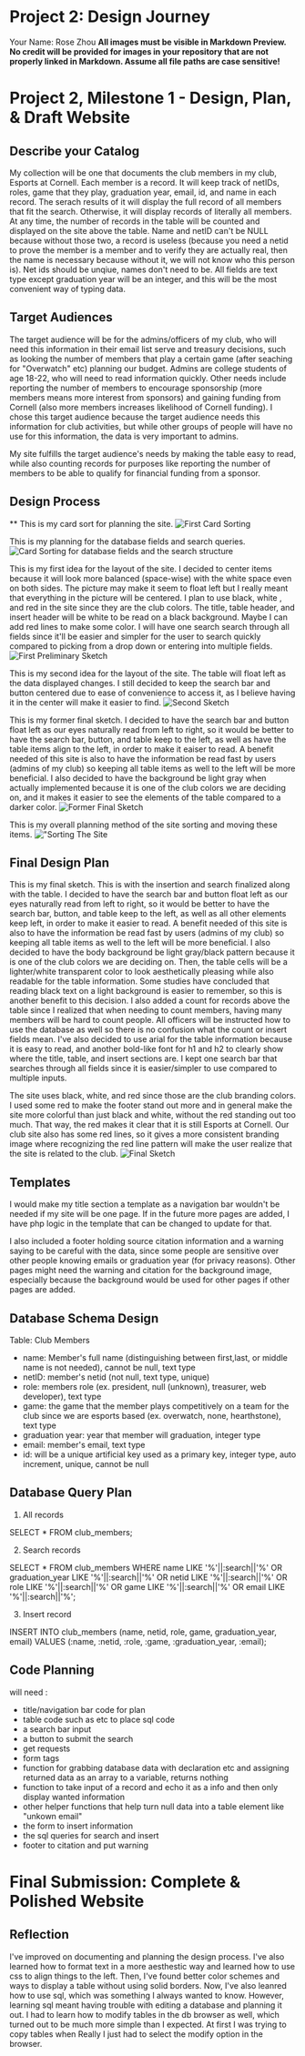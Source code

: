 # Project 2: Design Journey

Your Name: Rose Zhou
**All images must be visible in Markdown Preview. No credit will be provided for images in your repository that are not properly linked in Markdown. Assume all file paths are case sensitive!**

# Project 2, Milestone 1 - Design, Plan, & Draft Website

## Describe your Catalog
My collection will be one that documents the club members in my club, Esports at Cornell. Each member is a record. It will keep track of netIDs, roles, game that they play, graduation year, email, id, and name in each record. The serach results of it will display the full record of all members that fit the search. Otherwise, it will display records of literally all members. At any time, the number of records in the table will be counted and displayed on the site above the table. Name and netID can't be NULL because without those two, a record is useless (because you need a netid to prove the member is a member and to verify they are actually real, then the name is necessary because without it, we will not know who this person is). Net ids should be unqiue, names don't need to be. All fields are text type except graduation year will be an integer, and this will be the most convenient way of typing data.


## Target Audiences
The target audience will be for the admins/officers of my club, who will need this information in their email list serve and treasury decisions, such as looking the number of members that play a certain game (after seaching for "Overwatch" etc) planning our budget. Admins are college students of age 18-22, who will need to read information quickly. Other needs include reporting the number of members to encourage sponsorship (more members means more interest from sponsors) and gaining funding from Cornell (also more members increases likelihood of Cornell funding). I chose this target audience because the target audience needs this information for club activities, but while other groups of people will have no use for this information, the data is very important to admins.

My site fulfills the target audience's needs by making the table easy to read, while also counting records for purposes like reporting the number of members to be able to qualify for financial funding from a sponsor.


## Design Process
**
This is my card sort for planning the site.
![First Card Sorting](cardsort.jpeg "The card sorting")

This is my planning for the database fields and search queries.
![Card Sorting for database fields and the search structure](card_sort_database_and_search.jpeg "database and serach card sort planning")

This is my first idea for the layout of the site. I decided to center items because it will look more balanced (space-wise) with the white space even on both sides. The picture may make it seem to float left but I really meant that everything in the picture will be centered. I plan to use black, white , and red in the site since they are the club colors. The title, table header, and insert header will be white to be read on a black background. Maybe I can add red lines to make some color. I will have one search search through all fields since it'll be easier and simpler for the user to search quickly compared to picking from a drop down or entering into multiple fields.
![First Preliminary Sketch](sketch1.jpeg "The first sketch including placement of database with a navigation bar")

This is my second idea for the layout of the site. The table will float left as the data displayed changes. I still decided to keep the search bar and button centered due to ease of convenience to access it, as I believe having it in the center will make it easier to find.
![Second Sketch](sketch2.jpeg "The sketch where navigation bar was dropped in favor of only a title section in the top due to having only one page")

This is my former final sketch. I decided to have the search bar and button float left as our eyes naturally read from left to right, so it would be better to have the search bar, button, and table keep to the left, as well as have the table items align to the left, in order to make it eaiser to read. A benefit needed of this site is also to have the information be read fast by users (admins of my club) so keeping all table items as well to the left will be more beneficial. I also decided to have the background be light gray when actually implemented because it is one of the club colors we are deciding on, and it makes it easier to see the elements of the table compared to a darker color.
![Former Final Sketch](sketch3.jpeg "The final sketch where navigation bar was dropped in favor of only a title section in the top due to having only one page.")

This is my overall planning method of the site sorting and moving these items.
!["Sorting The Site](sorting_items_whole_site.jpeg "The sorting of items for the whole site")

## Final Design Plan
This is my final sketch. This is with the insertion and search finalized along with the table. I decided to have the search bar and button float left as our eyes naturally read from left to right, so it would be better to have the search bar, button, and table keep to the left, as well as all other elements keep left, in order to make it easier to read. A benefit needed of this site is also to have the information be read fast by users (admins of my club) so keeping all table items as well to the left will be more beneficial. I also decided to have the body background be light gray/black pattern because it is one of the club colors we are deciding on. Then, the table cells will be a lighter/white transparent color to look aesthetically pleasing while also readable for the table information. Some studies have concluded that reading black text on a light background is easier to remember, so this is another benefit to this decision. I also added a count for records above the table since I realized that when needing to count members, having many members will be hard to count people. All officers will be instructed how to use the database as well so there is no confusion what the count or insert fields mean. I've also decided to use arial for the table information because it is easy to read, and another bold-like font for h1 and h2 to clearly show where the title, table, and insert sections are. I kept one search bar that searches through all fields since it is easier/simpler to use compared to multiple inputs.

The site uses black, white, and red since those are the club branding colors. I used some red to make the footer stand out more and in general make the site more colorful than just black and white, without the red standing out too much. That way, the red makes it clear that it is still Esports at Cornell. Our club site also has some red lines, so it gives a more consistent branding image where recognizing the red line pattern will make the user realize that the site is related to the club.
![Final Sketch](Final.jpeg "The final sketch similar to the former final but with insertion section added, along with search finalized and the footer")


## Templates

I would make my title section a template as a navigation bar wouldn't be needed if my site will be one page. If in the future more pages are added, I have php logic in the template that can be changed to update for that.

I also included a footer holding source citation information and a warning saying to be careful with the data, since some people are sensitive over other people knowing emails or graduation year (for privacy reasons). Other pages might need the warning and citation for the background image, especially because the background would be used for other pages if other pages are added.


## Database Schema Design

Table: Club Members
* name: Member's full name (distinguishing between first,last, or middle name is not needed), cannot be null, text type
* netID: member's netid (not null, text type, unique)
* role: members role (ex. president, null (unknown), treasurer, web developer), text type
* game: the game that the member plays competitively on a team for the club since we are esports based (ex. overwatch, none, hearthstone), text type
* graduation year: year that member will graduation, integer type
* email: member's email, text type
* id: will be a unique artificial key used as a primary key, integer type, auto increment, unique, cannot be null

## Database Query Plan

1. All records

SELECT * FROM club_members;

2. Search records

SELECT * FROM club_members WHERE name LIKE '%'||:search||'%' OR graduation_year LIKE '%'||:search||'%' OR netid LIKE '%'||:search||'%' OR role LIKE '%'||:search||'%' OR game LIKE '%'||:search||'%' OR email LIKE '%'||:search||'%';


3. Insert record

INSERT INTO club_members (name, netid, role, game, graduation_year, email) VALUES (:name, :netid, :role, :game, :graduation_year, :email);

## Code Planning

will need :
* title/navigation bar code for plan
* table code such as <td> etc to place sql code
* a search bar input
* a button to submit the search
* get requests
* form tags
* function for grabbing database data with declaration etc and assigning returned data as an array to a variable, returns nothing
* function to take input of a record and echo it as a <td> info </td> and then only display wanted information
* other helper functions that help turn null data into a table element like "unkown email"
* the form to insert information
* the sql queries for search and insert
* footer to citation and put warning


# Final Submission: Complete & Polished Website

## Reflection

I've improved on documenting and planning the design process. I've also learned how to format text in a more aesthestic way and learned how to use css to align things to the left. Then, I've found better color schemes and ways to display a table without using solid borders. Now, I've also leanred how to use sql, which was something I always wanted to know. However, learning sql meant having trouble with editing a database and planning it out. I had to learn how to modify tables in the db browser as well, which turned out to be much more simple than I expected. At first I was trying to copy tables when Really I just had to select the modify option in the browser.

